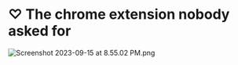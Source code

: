 # ♡ The chrome extension nobody asked for 



![Screenshot 2023-09-15 at 8.55.02 PM.png](..%2FScreenshot%202023-09-15%20at%208.55.02%20PM.png)
